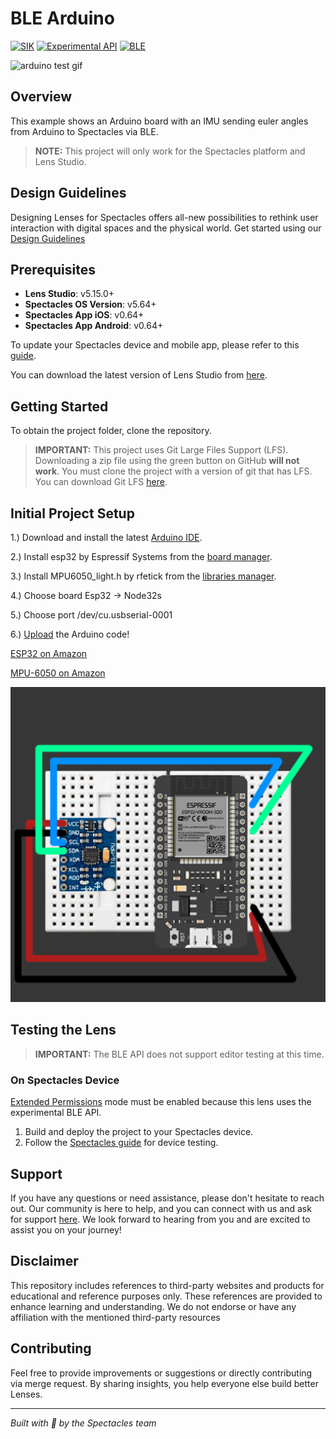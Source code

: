 # BLE Arduino

[![SIK](https://img.shields.io/badge/SIK-Light%20Gray?color=D3D3D3)](https://developers.snap.com/spectacles/spectacles-frameworks/spectacles-interaction-kit/features/overview?) [![Experimental API](https://img.shields.io/badge/Experimental%20API-Light%20Gray?color=D3D3D3)](https://developers.snap.com/spectacles/about-spectacles-features/apis/experimental-apis?) [![BLE](https://img.shields.io/badge/BLE-Light%20Gray?color=D3D3D3)](https://developers.snap.com/spectacles/about-spectacles-features/compatibility-list)

<img src="./README-ref/sample-list-ble-arduino-rounded-edges.gif" alt="arduino test gif" width="500" />

## Overview

This example shows an Arduino board with an IMU sending euler angles from Arduino to Spectacles via BLE.

> **NOTE:**
> This project will only work for the Spectacles platform and Lens Studio.

## Design Guidelines

Designing Lenses for Spectacles offers all-new possibilities to rethink user interaction with digital spaces and the physical world.
Get started using our [Design Guidelines](https://developers.snap.com/spectacles/best-practices/design-for-spectacles/introduction-to-spatial-design)

## Prerequisites

- **Lens Studio**: v5.15.0+
- **Spectacles OS Version**: v5.64+
- **Spectacles App iOS**: v0.64+
- **Spectacles App Android**: v0.64+

To update your Spectacles device and mobile app, please refer to this [guide](https://support.spectacles.com/hc/en-us/articles/30214953982740-Updating).

You can download the latest version of Lens Studio from [here](https://ar.snap.com/download?lang=en-US).

## Getting Started

To obtain the project folder, clone the repository.

> **IMPORTANT:**
> This project uses Git Large Files Support (LFS). Downloading a zip file using the green button on GitHub **will not work**. You must clone the project with a version of git that has LFS.
> You can download Git LFS [here](https://git-lfs.github.com/).

## Initial Project Setup

1.) Download and install the latest <a href="https://www.arduino.cc/en/software/">Arduino IDE</a>.

2.) Install esp32 by Espressif Systems from the <a href="https://support.arduino.cc/hc/en-us/articles/360016119519-Add-boards-to-Arduino-IDE">board manager</a>.

3.) Install MPU6050_light.h by rfetick from the <a href="https://docs.arduino.cc/software/ide-v1/tutorials/installing-libraries/">libraries manager</a>.

4.) Choose board Esp32 -> Node32s

5.) Choose port /dev/cu.usbserial-0001

6.) <a href="https://support.arduino.cc/hc/en-us/articles/4733418441116-Upload-a-sketch-in-Arduino-IDE">Upload</a> the Arduino code!

<p>
<a href="https://www.amazon.com/HiLetgo-ESP-WROOM-32-Development-Microcontroller-Integrated/dp/B0718T232Z/ref=sr_1_4?keywords=ESP32&qid=1653938550&sr=8-4">ESP32 on Amazon</a>
<p>
<a href="https://www.amazon.com/Gy-521-MPU-6050-MPU6050-Sensors-Accelerometer/dp/B008BOPN40/ref=sr_1_6?crid=2B4BL34XHLEVM&keywords=mpu6050&qid=1653938597&sprefix=mou+6050%2Caps%2C125&sr=8-6">MPU-6050 on Amazon</a> 
<p>

![Screenshot](./README-ref/diagram.png)

## Testing the Lens

> **IMPORTANT:**
> The BLE API does not support editor testing at this time.

### On Spectacles Device

[Extended Permissions](https://developers.snap.com/spectacles/permission-privacy/extended-permissions) mode must be enabled because this lens uses the experimental BLE API.

1. Build and deploy the project to your Spectacles device.
2. Follow the [Spectacles guide](https://developers.snap.com/spectacles/get-started/start-building/preview-panel) for device testing.

## Support

If you have any questions or need assistance, please don't hesitate to reach out. Our community is here to help, and you can connect with us and ask for support [here](https://www.reddit.com/r/Spectacles/). We look forward to hearing from you and are excited to assist you on your journey!

## Disclaimer

This repository includes references to third-party websites and products for educational and reference purposes only. These references are provided to enhance learning and understanding. We do not endorse or have any affiliation with the mentioned third-party resources

## Contributing

Feel free to provide improvements or suggestions or directly contributing via merge request. By sharing insights, you help everyone else build better Lenses.

---

*Built with 👻 by the Spectacles team*
 
